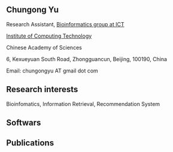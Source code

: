 ## Chungong Yu

Research Assistant, [Bioinformatics group at ICT](http://bioinfo.ict.ac.cn)

[Institute of Computing Technology](http://www.ict.ac.cn/english/)

Chinese Academy of Sciences

6, Kexueyuan South Road, Zhongguancun, Beijing, 100190, China

Email: chungongyu AT gmail dot com

## Research interests

Bioinfomatics, Information Retrieval, Recommendation System

## Softwars

## Publications
